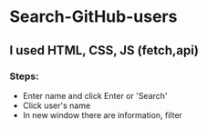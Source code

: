 # Search-GitHub-users
## I used HTML, CSS, JS (fetch,api)
### Steps:
- Enter name and click Enter or 'Search'
- Click user's name
- In new window there are information, filter
